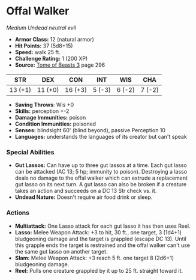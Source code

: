 # Offal Walker

*Medium* *Undead* *neutral evil*

- **Armor Class:** 12 (natural armor)
- **Hit Points:** 37 (5d8+15)
- **Speed:** walk 25 ft.
- **Challenge Rating:** 1 (200 XP)
- **Source:** [Tome of Beasts 3](https://koboldpress.com/kpstore/product/tome-of-beasts-3-for-5th-edition/) page 296

| STR | DEX | CON | INT | WIS | CHA |
| --- | --- | --- | --- | --- | --- |
| 13 (+1) | 11 (+0) | 16 (+3) | 5 (-3) | 6 (-2) | 7 (-2) |

- **Saving Throws**: Wis +0
- **Skills:** perception +-2
- **Damage Immunities:** poison
- **Condition Immunities:** poisoned
- **Senses:** blindsight 60' (blind beyond), passive Perception 10
- **Languages:** understands the languages of its creator but can't speak

### Special Abilities

- **Gut Lassos:** Can have up to three gut lassos at a time. Each gut lasso can be attacked (AC 13; 5 hp; immunity to poison). Destroying a lasso deals no damage to the offal walker which can extrude a replacement gut lasso on its next turn. A gut lasso can also be broken if a creature takes an action and succeeds on a DC 13 Str check vs. it.
- **Undead Nature:** Doesn't require air food drink or sleep.

### Actions

- **Multiattack:** One Lasso attack for each gut lasso it has then uses Reel.
- **Lasso:** Melee Weapon Attack: +3 to hit, 30 ft., one target, 3 (1d4+1) bludgeoning damage and the target is grappled (escape DC 13). Until this grapple ends the target is restrained and the offal walker can't use the same gut lasso on another target.
- **Slam:** Melee Weapon Attack: +3 reach 5 ft. one target 8 (2d6+1) bludgeoning damage.
- **Reel:** Pulls one creature grappled by it up to 25 ft. straight toward it.


